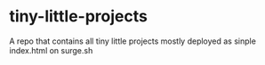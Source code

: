 # tiny-little-projects
A repo that contains all tiny little projects mostly deployed as sinple index.html on surge.sh
